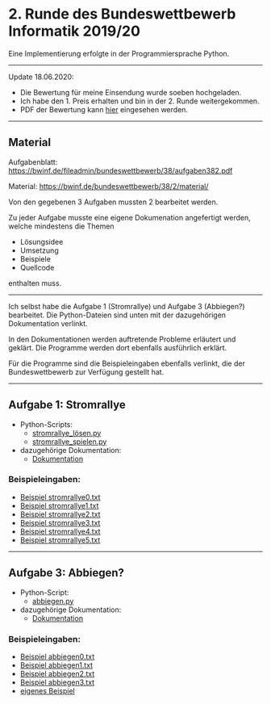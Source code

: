 # 2. Runde des Bundeswettbewerb Informatik 2019/20
Eine Implementierung erfolgte in der Programmiersprache Python.

----- 
Update 18.06.2020:
* Die Bewertung für meine Einsendung wurde soeben hochgeladen.
* Ich habe den 1. Preis erhalten und bin in der 2. Runde weitergekommen.
* PDF der Bewertung kann [hier](Bewertung%20Einsendung%202.%20Runde.pdf) eingesehen werden.


-----



## Material
Aufgabenblatt: https://bwinf.de/fileadmin/bundeswettbewerb/38/aufgaben382.pdf

Material: https://bwinf.de/bundeswettbewerb/38/2/material/

Von den gegebenen 3 Aufgaben mussten 2 bearbeitet werden.

Zu jeder Aufgabe musste eine eigene Dokumenation angefertigt werden, welche mindestens die Themen
- Lösungsidee
- Umsetzung
- Beispiele
- Quellcode

enthalten muss.

------
Ich selbst habe die Aufgabe 1 (Stromrallye) und Aufgabe 3 (Abbiegen?) bearbeitet.
Die Python-Dateien sind unten mit der dazugehörigen Dokumentation verlinkt.

In den Dokumentationen werden auftretende Probleme erläutert und geklärt.
Die Programme werden dort ebenfalls ausführlich erklärt.

Für die Programme sind die Beispieleingaben ebenfalls verlinkt, die der Bundeswettbewerb zur Verfügung gestellt hat.

-------

## Aufgabe 1: Stromrallye
* Python-Scripts: 
  * [stromrallye_lösen.py](Stromrallye/stromrallye_lösen.py)
  * [stromrallye_spielen.py](Stromrallye/stromrallye_spielen.py)
* dazugehörige Dokumentation:
  * [Dokumentation](Stromrallye/Aufgabe1_Stromrallye.pdf)
  

### Beispieleingaben:

* [Beispiel stromrallye0.txt](Stromrallye/stromrallye0.txt)
* [Beispiel stromrallye1.txt](Stromrallye/stromrallye1.txt)
* [Beispiel stromrallye2.txt](Stromrallye/stromrallye2.txt)
* [Beispiel stromrallye3.txt](Stromrallye/stromrallye3.txt)
* [Beispiel stromrallye4.txt](Stromrallye/stromrallye4.txt)
* [Beispiel stromrallye5.txt](Stromrallye/stromrallye5.txt)

-----

## Aufgabe 3: Abbiegen?

* Python-Script: 
  * [abbiegen.py](Abbiegen/abbiegen.py)
* dazugehörige Dokumentation: 
  * [Dokumentation](Abbiegen/Aufgabe3_Abbiegen.pdf)
 
 
 ### Beispieleingaben:
 
* [Beispiel abbiegen0.txt](Abbiegen/abbiegen0.txt)
* [Beispiel abbiegen1.txt](Abbiegen/abbiegen1.txt)
* [Beispiel abbiegen2.txt](Abbiegen/abbiegen2.txt)
* [Beispiel abbiegen3.txt](Abbiegen/abbiegen3.txt)
* [eigenes Beispiel](Abbiegen/eigenesBeispiel.txt)


